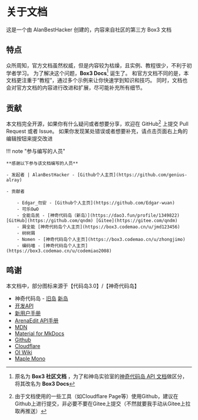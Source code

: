 # 关于文档

这是一个由 AlanBestHacker 创建的，内容来自社区的第三方 Box3 文档

## 特点

众所周知，官方文档虽然权威，但是内容较为枯燥，且实例、教程很少，不利于初学者学习。
为了解决这个问题，**Box3 Docs**[^1] 诞生了。
和官方文档不同的是，本文档更注重于“教程”，通过多个示例来让你快速学到知识和技巧。
同时，文档也会对官方文档的内容进行改进和扩展，尽可能补充所有细节。

## 贡献

本文档完全开源，如果你有什么疑问或者想要分享，欢迎在 GitHub[^2] 上提交 Pull Request 或者 Issue。
如果你发现某处错误或者想要补充，请点击页面右上角的编辑按钮来提交改进

!!! note "参与编写的人员"

    **感谢以下参与该文档编写的人员**

    - 发起者 | AlanBestHacker - [Github个人主页](https://github.com/genius-alray)

    - 贡献者

        - Edgar_勿安 - [Github个人主页](https://github.com/Edgar-wuan)
        - 可乐OωO
        - 全能岛民 - [神奇代码岛（新岛）](https://dao3.fun/profile/1349822) [GitHub](https://github.com/qndm) [Gitee](https://gitee.com/qndm)
        - 屑全能 [神奇代码岛个人主页](https://box3.codemao.cn/u/jmd123456)
        - 树树屑
        - Nomen - [神奇代码岛个人主页](https://box3.codemao.cn/u/zhongjimo)
        - 编码喵 - [神奇代码岛个人主页](https://box3.codemao.cn/u/codemiao2008)


## 鸣谢
本文档中，部分图标来源于【代码岛3.0】/【神奇代码岛】

- 神奇代码岛 - [旧岛](https://box3.codemao.cn) [新岛](https://dao3.fun)
- [开发API](https://box3.yuque.com/org-wiki-box3-ev7rl4/guide/fmtni9cqqhhgcl5r)
- [新用户手册](https://box3.yuque.com/staff-khn556/wupvz3)
- [ArenaEdit API手册](https://docs.box3lab.com/api)
- [MDN](https://developer.mozilla.org/zh-CN/docs/Web/JavaScript/Reference)
- [Material for MkDocs](https://squidfunk.github.io/mkdocs-material)
- [Github](https://github.com)
- [Cloudflare](https://www.cloudflare.com)
- [OI Wiki](https://oi-wiki.org/)
- [Maple Mono](https://font.subf.dev/zh-cn)

[^1]: 原名为 **Box3 社区文档** ，为了和神岛实验室的[神奇代码岛 API 文档](https://docs.box3lab.com/api)做区分，将其改名为 **Box3 Docs**
[^2]: 由于文档使用的一些工具（如Cloudflare Page等）使用Github，建议在Github上进行提交，非必要不要在Gitee上提交（不然就要我手动从Gitee上拉取再推送）